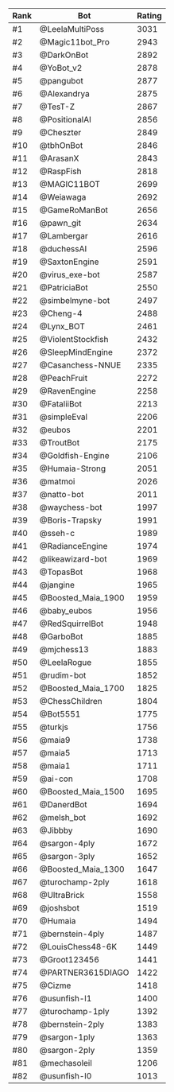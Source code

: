 Rank|Bot|Rating
---|---|---
#1|@LeelaMultiPoss|3031
#2|@Magic11bot_Pro|2943
#3|@DarkOnBot|2892
#4|@YoBot_v2|2878
#5|@pangubot|2877
#6|@Alexandrya|2875
#7|@TesT-Z|2867
#8|@PositionalAI|2856
#9|@Cheszter|2849
#10|@tbhOnBot|2846
#11|@ArasanX|2843
#12|@RaspFish|2818
#13|@MAGIC11BOT|2699
#14|@Weiawaga|2692
#15|@GameRoManBot|2656
#16|@pawn_git|2634
#17|@Lambergar|2616
#18|@duchessAI|2596
#19|@SaxtonEngine|2591
#20|@virus_exe-bot|2587
#21|@PatriciaBot|2550
#22|@simbelmyne-bot|2497
#23|@Cheng-4|2488
#24|@Lynx_BOT|2461
#25|@ViolentStockfish|2432
#26|@SleepMindEngine|2372
#27|@Casanchess-NNUE|2335
#28|@PeachFruit|2272
#29|@RavenEngine|2258
#30|@FataliiBot|2213
#31|@simpleEval|2206
#32|@eubos|2201
#33|@TroutBot|2175
#34|@Goldfish-Engine|2106
#35|@Humaia-Strong|2051
#36|@matmoi|2026
#37|@natto-bot|2011
#38|@waychess-bot|1997
#39|@Boris-Trapsky|1991
#40|@sseh-c|1989
#41|@RadianceEngine|1974
#42|@likeawizard-bot|1969
#43|@TopasBot|1968
#44|@jangine|1965
#45|@Boosted_Maia_1900|1959
#46|@baby_eubos|1956
#47|@RedSquirrelBot|1948
#48|@GarboBot|1885
#49|@mjchess13|1883
#50|@LeelaRogue|1855
#51|@rudim-bot|1852
#52|@Boosted_Maia_1700|1825
#53|@ChessChildren|1804
#54|@Bot5551|1775
#55|@turkjs|1756
#56|@maia9|1738
#57|@maia5|1713
#58|@maia1|1711
#59|@ai-con|1708
#60|@Boosted_Maia_1500|1695
#61|@DanerdBot|1694
#62|@melsh_bot|1692
#63|@Jibbby|1690
#64|@sargon-4ply|1672
#65|@sargon-3ply|1652
#66|@Boosted_Maia_1300|1647
#67|@turochamp-2ply|1618
#68|@UltraBrick|1558
#69|@joshsbot|1519
#70|@Humaia|1494
#71|@bernstein-4ply|1487
#72|@LouisChess48-6K|1449
#73|@Groot123456|1441
#74|@PARTNER3615DIAGO|1422
#75|@Cizme|1418
#76|@usunfish-l1|1400
#77|@turochamp-1ply|1392
#78|@bernstein-2ply|1383
#79|@sargon-1ply|1363
#80|@sargon-2ply|1359
#81|@mechasoleil|1206
#82|@usunfish-l0|1013
